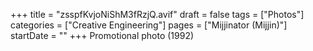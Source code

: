 +++
title = "zsspfKvjoNiShM3fRzjQ.avif"
draft = false
tags = ["Photos"]
categories = ["Creative Engineering"]
pages = ["Mijjinator (Mijjin)"]
startDate = ""
+++
Promotional photo (1992)
